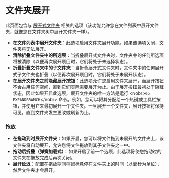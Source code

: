 # 文件夹展开

此页面包含与 [展开式文件夹](/Manual/basic_concepts/expandable_folders.zh.md) 相关的选项（该功能允许您在文件列表中展开文件夹，就像您在文件夹树中展开文件夹一样）。

- **在文件列表中展开文件夹**：此选项启用文件夹展开功能。如果该选项关闭，文件夹将无法展开。
- **清除折叠文件夹中的所选项**：当折叠展开式文件夹时，文件夹中的任何所选项将被清除（以便再次展开项目时，它们将处于未选择状态）。
- **折叠折叠文件夹中的子文件夹**：当折叠展开式文件夹时，文件夹中的任何展开式子文件夹也折叠（以便再次展开项目时，它们将处于未展开状态）。
- **在展开文件夹之前隐藏展开按钮**：此选项允许您启用文件夹展开，而展开按钮不会占用任何空间，直到它们实际需要展开为止。由于展开按钮最初处于隐藏状态，因此如果开启此选项，展开文件夹的唯一方法是运行 \<nobr\>`Go EXPANDBRANCH`\</nobr\> 命令。例如，您可以将其分配给一个热键或工具栏按钮，并使用它来最初展开一个文件夹。一旦展开一个文件夹，展开按钮将保持可见，直到文件夹发生更改或刷新为止。

### 拖放

- **在拖动到时展开文件夹**：如果开启，您可以将文件拖到未展开的文件夹上，该文件夹将自动展开，允许您将文件拖放到其子文件夹之一中。
- **拖动后折叠（弹簧加载式）**：如果开启了前一个选项，此选项将使您拖动过的文件夹在拖放完成后再次关闭。
- **展开延迟**：配置在拖放期间将鼠标悬停在文件夹上的时间（以毫秒为单位），然后文件夹才会展开。